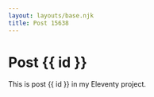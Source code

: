 ```yaml
---
layout: layouts/base.njk
title: Post 15638
---
```


# Post {{ id }}

This is post {{ id }} in my Eleventy project.

